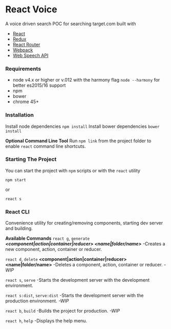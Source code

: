 # React Voice
A voice driven search POC for searching target.com built with
* [React]
* [Redux]
* [React Router]
* [Webpack]
* [Web Speech API]

### Requirements
* node v4.x or higher or v.012 with the harmony flag ```node --harmony``` for better es2015/16 support
* npm
* bower
* chrome 45+

[React]: <https://facebook.github.io/react/>
[Redux]: <http://redux.js.org/>
[React Router]: <https://github.com/reactjs/react-router>
[Webpack]: <https://webpack.github.io/>
[Web Speech API]: <https://developer.mozilla.org/en-US/docs/Web/API/Web_Speech_API>

### Installation
Install node dependencies ```npm install```
Install bower dependencies ```bower install```

**Optional Command Line Tool**
Run ```npm link``` from the project folder to enable ```react``` command line shortcuts.

### Starting The Project
You can start the project with ```npm``` scripts or with the ```react``` utility
```
npm start
```
or
```
react s
```

### React CLI
Convenience utility for creating/removing components, starting dev server and building.

**Available Commands**
  ```react g```, ```generate``` ***<component|action|container|reducer>
  <name|folder/name>***
    -Creates a new component, action, container or reducer.

  ```react d```, ```delete``` **<component|action|container|reducer> <name|folder/name>**
    -Deletes a component, action, container or reducer. *-WIP*

  ```react s```, ```serve```
    -Starts the development server with the development environment.

  ```react s:dist```, ```serve:dist```
    -Starts the development server with the production environment. *-WIP*

  ```react b```, ```build```
    -Builds the project for production. *-WIP*

  ```react h```, ```help``` 
    -Displays the help menu.
